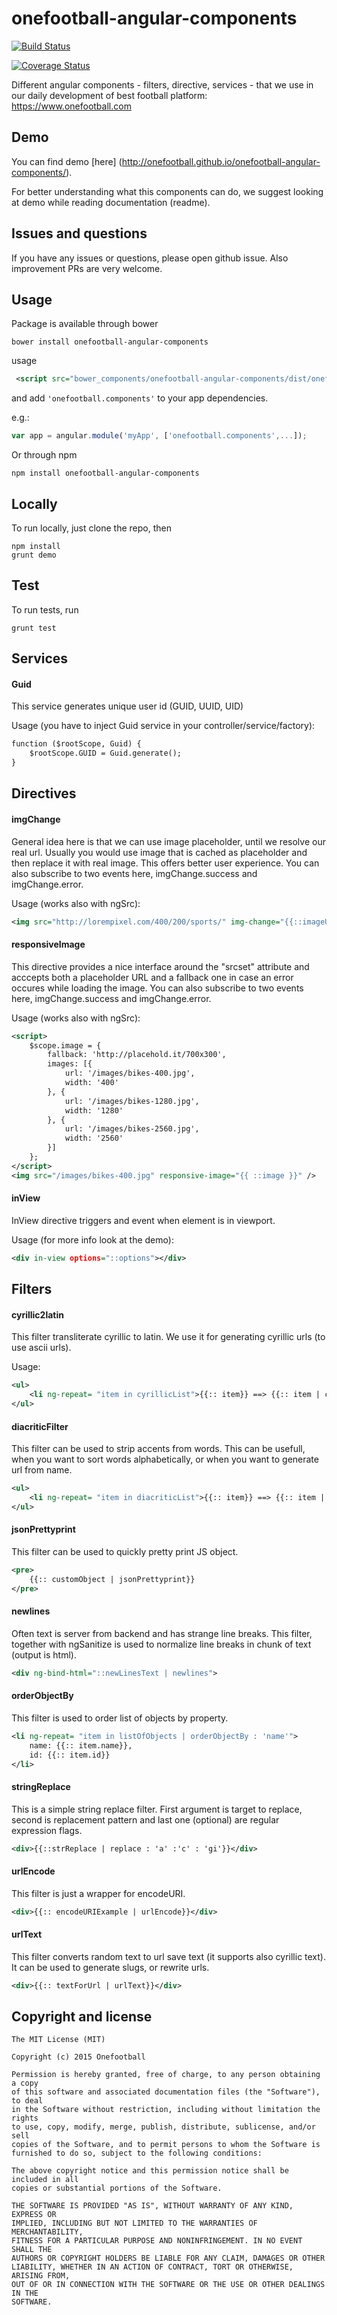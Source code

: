 onefootball-angular-components
===============

[![Build Status](https://travis-ci.org/Onefootball/onefootball-angular-components.svg?branch=master)](https://travis-ci.org/Onefootball/onefootball-angular-components)

[![Coverage Status](https://coveralls.io/repos/github/Onefootball/onefootball-angular-components/badge.svg?branch=master)](https://coveralls.io/github/Onefootball/onefootball-angular-components?branch=master)

Different angular components - filters, directive, services - that we use in our daily development of best football platform: https://www.onefootball.com

## Demo 

You can find demo [here] (http://onefootball.github.io/onefootball-angular-components/).

For better understanding what this components can do, we suggest looking at demo while reading documentation (readme).

## Issues and questions

If you have any issues or questions, please open github issue. Also improvement PRs are very welcome.

## Usage

Package is available through bower

```
bower install onefootball-angular-components 

```

usage

```xml
 <script src="bower_components/onefootball-angular-components/dist/onefootball-angular-components.min.js"> </script>
```

and add ```'onefootball.components'``` to your app dependencies.

e.g.:

```javascript
var app = angular.module('myApp', ['onefootball.components',...]);
```

Or through npm 

```
npm install onefootball-angular-components 

```

## Locally

To run locally, just clone the repo, then 

```
npm install 
grunt demo

```

## Test

To run tests, run

``` 
grunt test

```

## Services

#### Guid

This service generates unique user id (GUID, UUID, UID)

Usage (you have to inject Guid service in your controller/service/factory):

```xml
function ($rootScope, Guid) {
    $rootScope.GUID = Guid.generate();
}  
``` 

## Directives

#### imgChange

General idea here is that we can use image placeholder, until we resolve our real url. Usually you would use
image that is cached as placeholder and then replace it with real image. This offers better user experience.
You can also subscribe to two events here, imgChange.success and imgChange.error.

Usage (works also with ngSrc):

```xml
<img src="http://lorempixel.com/400/200/sports/" img-change="{{::imageUrl}}" />
``` 

#### responsiveImage

This directive provides a nice interface around the "srcset" attribute and acccepts both a placeholder URL 
and a fallback one in case an error occures while loading the image. You can also subscribe to two events 
here, imgChange.success and imgChange.error.

Usage (works also with ngSrc):

```xml
<script>
    $scope.image = {
        fallback: 'http://placehold.it/700x300',
        images: [{
            url: '/images/bikes-400.jpg',
            width: '400'
        }, {
            url: '/images/bikes-1280.jpg',
            width: '1280'
        }, {
            url: '/images/bikes-2560.jpg',
            width: '2560'
        }]
    };
</script>
<img src="/images/bikes-400.jpg" responsive-image="{{ ::image }}" />
```

#### inView

InView directive triggers and event when element is in viewport. 

Usage (for more info look at the demo):

```xml
<div in-view options="::options"></div>
``` 

## Filters 

#### cyrillic2latin

This filter transliterate cyrillic to latin. We use it for generating cyrillic urls (to use ascii urls).

Usage:

```xml
<ul>
    <li ng-repeat= "item in cyrillicList">{{:: item}} ==> {{:: item | cyrillic2latin}}</li>
</ul>
``` 

#### diacriticFilter

This filter can be used to strip accents from words. This can be usefull, when you want to sort words alphabetically,
or when you want to generate url from name.

```xml
<ul>
    <li ng-repeat= "item in diacriticList">{{:: item}} ==> {{:: item | diacriticStrip}}</li>
</ul>
``` 

#### jsonPrettyprint

This filter can be used to quickly pretty print JS object.

```xml
<pre>
    {{:: customObject | jsonPrettyprint}}
</pre>
``` 

#### newlines

Often text is server from backend and has strange line breaks.
This filter, together with ngSanitize is used to normalize line breaks in chunk of text (output is html).


```xml
<div ng-bind-html="::newLinesText | newlines">
``` 

#### orderObjectBy

This filter is used to order list of objects by property.

```xml
<li ng-repeat= "item in listOfObjects | orderObjectBy : 'name'">
    name: {{:: item.name}},
    id: {{:: item.id}}
</li>
``` 

#### stringReplace

This is a simple string replace filter. First argument is target to replace, second is replacement pattern and
last one (optional) are regular expression flags.

 
```xml
<div>{{::strReplace | replace : 'a' :'c' : 'gi'}}</div>
```

#### urlEncode

This filter is just a wrapper for encodeURI.

```xml
<div>{{:: encodeURIExample | urlEncode}}</div>
```

#### urlText

This filter converts random text to url save text (it supports also cyrillic text). It can be used to generate slugs,
or rewrite urls.

```xml
<div>{{:: textForUrl | urlText}}</div>
```

## Copyright and license

```
The MIT License (MIT)

Copyright (c) 2015 Onefootball

Permission is hereby granted, free of charge, to any person obtaining a copy
of this software and associated documentation files (the "Software"), to deal
in the Software without restriction, including without limitation the rights
to use, copy, modify, merge, publish, distribute, sublicense, and/or sell
copies of the Software, and to permit persons to whom the Software is
furnished to do so, subject to the following conditions:

The above copyright notice and this permission notice shall be included in all
copies or substantial portions of the Software.

THE SOFTWARE IS PROVIDED "AS IS", WITHOUT WARRANTY OF ANY KIND, EXPRESS OR
IMPLIED, INCLUDING BUT NOT LIMITED TO THE WARRANTIES OF MERCHANTABILITY,
FITNESS FOR A PARTICULAR PURPOSE AND NONINFRINGEMENT. IN NO EVENT SHALL THE
AUTHORS OR COPYRIGHT HOLDERS BE LIABLE FOR ANY CLAIM, DAMAGES OR OTHER
LIABILITY, WHETHER IN AN ACTION OF CONTRACT, TORT OR OTHERWISE, ARISING FROM,
OUT OF OR IN CONNECTION WITH THE SOFTWARE OR THE USE OR OTHER DEALINGS IN THE
SOFTWARE.
```
